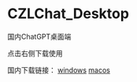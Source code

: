 # CZLChat_Desktop
国内ChatGPT桌面端

点击右侧下载使用

国内下载链接：
[windows](https://cdn.czl.net/czlchat/latest/CZLChat-windows.zip)
[macos](https://cdn.czl.net/czlchat/latest/CZLChat-macos.zip)
